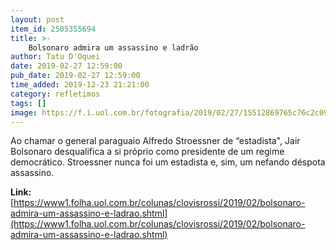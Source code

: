 ```yaml
---
layout: post
item_id: 2505355694
title: >-
    Bolsonaro admira um assassino e ladrão
author: Tatu D'Oquei
date: 2019-02-27 12:59:00
pub_date: 2019-02-27 12:59:00
time_added: 2019-12-23 21:21:00
category: refletimos
tags: []
image: https://f.i.uol.com.br/fotografia/2019/02/27/15512869765c76c2c094c76_1551286976_3x2_rt.jpg
---
```


Ao chamar o general paraguaio Alfredo Stroessner de “estadista", Jair Bolsonaro desqualifica a si próprio como presidente de um regime democrático. Stroessner nunca foi um estadista e, sim, um nefando déspota assassino.

**Link:** [https://www1.folha.uol.com.br/colunas/clovisrossi/2019/02/bolsonaro-admira-um-assassino-e-ladrao.shtml](https://www1.folha.uol.com.br/colunas/clovisrossi/2019/02/bolsonaro-admira-um-assassino-e-ladrao.shtml)

